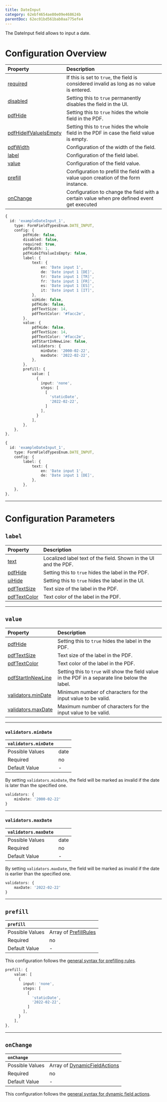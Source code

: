 ```yaml
---
title: DateInput
category: 62ebf4654ae80e09e468624b
parentDoc: 62ec01bd561bab0aa775efe4
---
```



The DateInput field allows to input a date.
# Configuration Overview

| Property                                                                     | Description                      |
| :--------------------------------------------------------------------------- | :--------------------------------|
| [required](./24-general-properties/#required)                                | If this is set to `true`, the field is considered invalid as long as no value is entered. |
| [disabled](./24-general-properties/#disabled)                                | Setting this to `true` permanently disables the field in the UI. |
| [pdfHide](./24-general-properties/#pdfhide)                                  | Setting this to `true` hides the whole field in the PDF. |
| [pdfHideIfValueIsEmpty](./24-general-properties/#pdfhideifvalueisempty)      | Setting this to `true` hides the whole field in the PDF in case the field value is empty. |
| [pdfWidth](./24-general-properties/#pdfwidth)                                | Configuration of the width of the field. |
| [label](#label)                                                              | Configuration of the field label. |
| [value](#value)                                                              | Configuration of the field value. |
| [prefill](#prefill)                                                          | Configuration to prefill the field with a value upon creation of the form instance. |
| [onChange](#onchange)                                                        | Configuration to change the field with a certain value when pre defined event get executed |

``` typescript (complete)
{
  id: 'exampleDateInput_1',
    type: FormFieldTypesEnum.DATE_INPUT,
    config: {
        pdfHide: false,
        disabled: false,
        required: true,
        pdfWidth: 1,
        pdfHideIfValueIsEmpty: false,
        label: {
            text: {
                en: 'Date input 1',
                de: 'Date input 1 [DE]',
                tr: 'Date input 1 [TR]',
                fr: 'Date input 1 [FR]',
                es: 'Date input 1 [ES]',
                it: 'Date input 1 [IT]',
            },
            uiHide: false,
            pdfHide: false,
            pdfTextSize: 14,
            pdfTextColor: '#facc2e',
        },
        value: {
            pdfHide: false,
            pdfTextSize: 14,
            pdfTextColor: '#facc2e',
            pdfStartInNewLine: false,
            validators: {
                minDate: '2000-02-22',
                maxDate: '2022-02-22',
            },
        },
        prefill: {
            value: [
              {
                input: 'none',
                steps: [
                  [
                    'staticDate',
                    '2022-02-22',
                  ]
                ],
              }
            ],
        },
    },
},
```
``` typescript (minimal)
{
  id: 'exampleDateInput_1',
    type: FormFieldTypesEnum.DATE_INPUT,
    config: {
        label: {
            text: {
                en: 'Date input 1',
                de: 'Date input 1 [DE]',
            },
        },
    },
},
```

---
# Configuration Parameters

## `label`

| Property                                                    | Description                       |
| :---------------------------------------------------------- | :-------------------------------- |
| [text](./24-general-properties/#text)                       | Localized label text of the field. Shown in the UI and the PDF. |
| [pdfHide](./24-general-properties/#pdfhide)                 | Setting this to `true` hides the label in the PDF. |
| [uiHide](./24-general-properties/#uihide)                   | Setting this to `true` hides the label in the UI. |
| [pdfTextSize](./24-general-properties/#pdftextsize)         | Text size of the label in the PDF. |
| [pdfTextColor](./24-general-properties/#pdftextcolor)       | Text color of the label in the PDF. |

---
## `value`

| Property                                                                        | Description                                                                                     |
| :------------------------------------------------------------------------------ | :---------------------------------------------------------------------------------------------- |
| [pdfHide](./24-general-properties/#pdfhide)                                     | Setting this to `true` hides the label in the PDF. |
| [pdfTextSize](./24-general-properties/#pdftextsize)                             | Text size of the label in the PDF. |
| [pdfTextColor](./24-general-properties/#pdftextcolor)                           | Text color of the label in the PDF. |
| [pdfStartInNewLine](./24-general-properties/#pdfstartinnewline)                 | Setting this to `true` will show the field value in the PDF in a separate line below the label. |
| [validators.minDate](#minDate)                                                  | Minimum number of characters for the input value to be valid.                                   |
| [validators.maxDate](#maxDate)                                                  | Maximum number of characters for the input value to be valid.                                   |


---
### `validators.minDate`

| `validators.minDate`     |                 |
| :-------------- | :-------------- |
| Possible Values | date      |
| Required        | no              |
| Default Value   | -               |

By setting `validators.minDate`, the field will be marked as invalid if the date is later than the specified one.

``` typescript
validators: {
    minDate: '2000-02-22'
}
```

---
### `validators.maxDate`

| `validators.maxDate`     |                 |
| :-------------- | :-------------- |
| Possible Values | date     |
| Required        | no              |
| Default Value   | -               |

By setting `validators.maxDate`, the field will be marked as invalid if the date is earlier than the specified one.

``` typescript
validators: {
    maxDate: '2022-02-22'
}
```

---

## `prefill`

| `prefill`                  |                                                                     |
| :------------------------- | :--------------                                                     |
| Possible Values            | Array of [PrefillRules](.25-prefill-rules)            |
| Required                   | no                                                                  |
| Default Value              | -                                                                   |

This configuration follows the [general syntax for prefilling rules](.25-prefill-rules).
``` typescript (static date)
prefill: {
    value: [
      {
        input: 'none',
        steps: [
          [
            'staticDate',
            '2022-02-22',
          ]
        ],
      }
    ],
},
```
---
## `onChange`

| `onChange`                 |                                                                        |
| :------------------------- | :--------------                                                        |
| Possible Values            | Array of [DynamicFieldActions](.26-on-change-rules) |
| Required                   | no                                                                     |
| Default Value              | -                                                                      |


This configuration follows the [general syntax for dynamic field actions](.26-on-change-rules).



